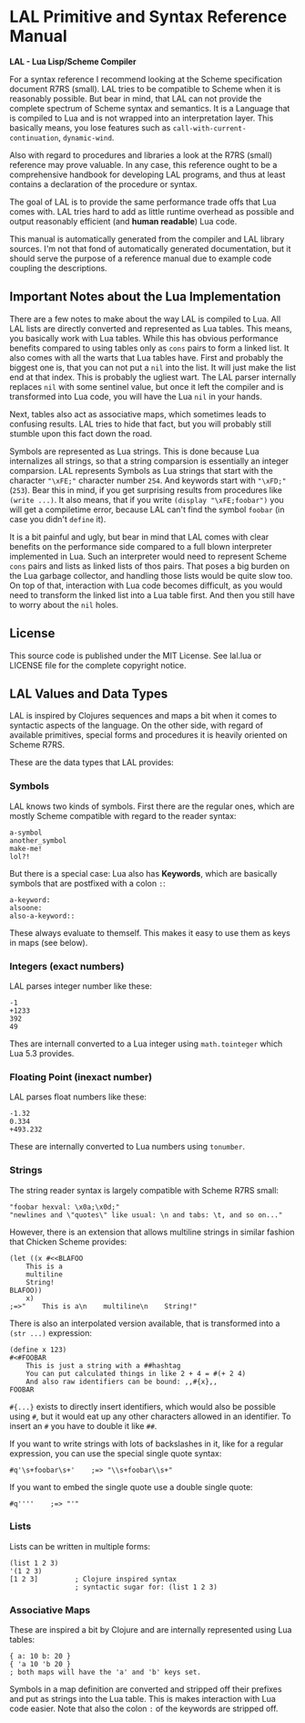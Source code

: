 LAL Primitive and Syntax Reference Manual
=========================================

__LAL - Lua Lisp/Scheme Compiler__

For a syntax reference I recommend looking at the Scheme specification
document R7RS (small). LAL tries to be compatible to Scheme when it
is reasonably possible.
But bear in mind, that LAL can not provide the complete spectrum
of Scheme syntax and semantics. It is a Language that is compiled
to Lua and is not wrapped into an interpretation layer.
This basically means, you lose features such as `call-with-current-continuation`,
`dynamic-wind`.

Also with regard to procedures and libraries a look at the R7RS (small) reference
may prove valuable. In any case, this reference ought to be a comprehensive
handbook for developing LAL programs, and thus at least contains a declaration
of the procedure or syntax.

The goal of LAL is to provide the same performance trade offs that
Lua comes with. LAL tries hard to add as little runtime overhead as
possible and output reasonably efficient (and __human readable__) Lua code.

This manual is automatically generated from the compiler
and LAL library sources. I'm not that fond of automatically
generated documentation, but it should serve the purpose of
a reference manual due to example code coupling the descriptions.

Important Notes about the Lua Implementation
--------------------------------------------

There are a few notes to make about the way LAL is compiled to Lua.
All LAL lists are directly converted and represented as Lua tables.
This means, you basically work with Lua tables. While this has obvious
performance benefits compared to using tables only as `cons` pairs to
form a linked list. It also comes with all the warts that Lua tables
have. First and probably the biggest one is, that you can not put a `nil`
into the list. It will just make the list end at that index.
This is probably the ugliest wart. The LAL parser internally replaces
`nil` with some sentinel value, but once it left the compiler and is
transformed into Lua code, you will have the Lua `nil` in your hands.

Next, tables also act as associative maps, which sometimes leads to confusing
results. LAL tries to hide that fact, but you will probably still stumble upon
this fact down the road.

Symbols are represented as Lua strings. This is done because Lua internalizes all
strings, so that a string comparsion is essentially an integer comparsion.
LAL represents Symbols as Lua strings that start with the character `"\xFE;"`
character number `254`. And keywords start with `"\xFD;"` (`253`).
Bear this in mind, if you get surprising results from
procedures like `(write ...)`. It also means, that if you write
`(display "\xFE;foobar")` you will get a compiletime error, because LAL can't
find the symbol `foobar` (in case you didn't `define` it).

It is a bit painful and ugly, but bear in mind that LAL comes with clear benefits
on the performance side compared to a full blown interpreter implemented in Lua.
Such an interpreter would need to represent Scheme `cons` pairs and lists as linked
lists of thos pairs. That poses a big burden on the Lua garbage collector, and
handling those lists would be quite slow too. On top of that, interaction with
Lua code becomes difficult, as you would need to transform the linked
list into a Lua table first. And then you still have to worry about the `nil` holes.

License
-------

This source code is published under the MIT License. See lal.lua or LICENSE
file for the complete copyright notice.

LAL Values and Data Types
-------------------------

LAL is inspired by Clojures sequences and maps a bit when it comes to
syntactic aspects of the language. On the other side, with regard of available
primitives, special forms and procedures it is heavily oriented on Scheme R7RS.

These are the data types that LAL provides:

### Symbols

LAL knows two kinds of symbols.
First there are the regular ones, which are mostly Scheme compatible
with regard to the reader syntax:

    a-symbol
    another_symbol
    make-me!
    lol?!

But there is a special case: Lua also has __Keywords__, which
are basically symbols that are postfixed with a colon `:`:

    a-keyword:
    alsoone:
    also-a-keyword::

These always evaluate to themself. This makes it easy to use them
as keys in maps (see below).

### Integers (exact numbers)

LAL parses integer number like these:

    -1
    +1233
    392
    49

Thes are internall converted to a Lua integer using `math.tointeger`
which Lua 5.3 provides.

### Floating Point (inexact number)

LAL parses float numbers like these:

    -1.32
    0.334
    +493.232

These are internally converted to Lua numbers using `tonumber`.

### Strings

The string reader syntax is largely compatible with Scheme R7RS small:

    "foobar hexval: \x0a;\x0d;"
    "newlines and \"quotes\" like usual: \n and tabs: \t, and so on..."

However, there is an extension that allows multiline strings
in similar fashion that Chicken Scheme provides:

    (let ((x #<<BLAFOO
        This is a
        multiline
        String! 
    BLAFOO))
        x)
    ;=>"    This is a\n    multiline\n    String!"

There is also an interpolated version available, that is
transformed into a `(str ...)` expression:

    (define x 123)
    #<#FOOBAR
        This is just a string with a ##hashtag
        You can put calculated things in like 2 + 4 = #(+ 2 4)
        And also raw identifiers can be bound: ,,#{x},,
    FOOBAR

`#{...}` exists to directly insert identifiers, which would
also be possible using `#`, but it would eat up any other characters
allowed in an identifier. To insert an `#` you have to double it like `##`.

If you want to write strings with lots of backslashes in it, like
for a regular expression, you can use the special single quote
syntax:

    #q'\s+foobar\s+'    ;=> "\\s+foobar\\s+"

If you want to embed the single quote use a double single quote:

    #q''''    ;=> "'"

### Lists

Lists can be written in multiple forms:

    (list 1 2 3)
    '(1 2 3)
    [1 2 3]         ; Clojure inspired syntax
                    ; syntactic sugar for: (list 1 2 3)

### Associative Maps

These are inspired a bit by Clojure and are internally represented
using Lua tables:

    { a: 10 b: 20 }
    { 'a 10 'b 20 }
    ; both maps will have the 'a' and 'b' keys set.

Symbols in a map definition are converted and stripped off their prefixes
and put as strings into the Lua table. This is makes interaction with Lua
code easier. Note that also the colon `:` of the keywords are stripped
off.

